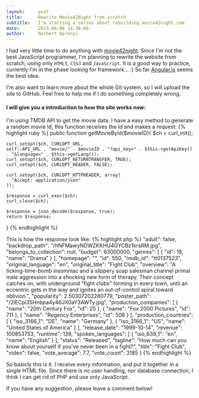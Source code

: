 ```yaml
---
layout:     post
title:      Rewrite Movie42Night from scratch
subtitle:   I'm starting a series about rebuilding movie42night.com
date:       2015-06-08 14:30:00
author:     Norbert Berényi
---
```


I had very little time to do anything with [movie42night](http://movie42night.com/). Since I'm not the best JavaScript programmer, I'm planning to rewrite the website from scratch, using only `HTML5`, `CSS3` and `JavaScript`. It is a good way to practice, currently I'm in the phase looking for framework... :) So far [Angular.js](https://angularjs.org/) seems the best idea.

I'm also want to learn more about the whole Git system, so I will upload the site to GitHub. Feel free to help me if I do something completely wrong.

#### I will give you a introduction to how the site works now:

I'm using TMDB API to get the movie data. I have a easy method to generate a random movie Id, this function receives the Id and makes a request:
{% highlight ruby %}
public function getMovieById($movieID){
	$ch = curl_init();

	curl_setopt($ch, CURLOPT_URL,
    self::API_URL . "movie/" . $movieID . "?api_key=" . $this->getApiKey() . "&language=" . $this->getLang());
	curl_setopt($ch, CURLOPT_RETURNTRANSFER, TRUE);
	curl_setopt($ch, CURLOPT_HEADER, FALSE);

	curl_setopt($ch, CURLOPT_HTTPHEADER, array(
	  "Accept: application/json"
	));

	$response = curl_exec($ch);
	curl_close($ch);

	$response = json_decode($response, true);
	return $response;
}
{% endhighlight %}

This is how the response look like:
{% highlight php %}
"adult": false,
 "backdrop_path": "/hNFMawyNDWZKKHU4GYCBz1krsRM.jpg",
 "belongs_to_collection": null,
 "budget": 63000000,
 "genres": [
   {
     "id": 18,
     "name": "Drama"
   }
 ],
 "homepage": "",
 "id": 550,
 "imdb_id": "tt0137523",
 "original_language": "en",
 "original_title": "Fight Club",
 "overview": "A ticking-time-bomb insomniac and a slippery soap salesman channel primal male aggression into a shocking new form of therapy. Their concept catches on, with underground \"fight clubs\" forming in every town, until an eccentric gets in the way and ignites an out-of-control spiral toward oblivion.",
 "popularity": 2.50307202280779,
 "poster_path": "/2lECpi35Hnbpa4y46JX0aY3AWTy.jpg",
 "production_companies": [
   {
     "name": "20th Century Fox",
     "id": 25
   },
   {
     "name": "Fox 2000 Pictures",
     "id": 711
   },
   {
     "name": "Regency Enterprises",
     "id": 508
   }
 ],
 "production_countries": [
   {
     "iso_3166_1": "DE",
     "name": "Germany"
   },
   {
     "iso_3166_1": "US",
     "name": "United States of America"
   }
 ],
 "release_date": "1999-10-14",
 "revenue": 100853753,
 "runtime": 139,
 "spoken_languages": [
   {
     "iso_639_1": "en",
     "name": "English"
   }
 ],
 "status": "Released",
 "tagline": "How much can you know about yourself if you've never been in a fight?",
 "title": "Fight Club",
 "video": false,
 "vote_average": 7.7,
 "vote_count": 3185
}
{% endhighlight %}

So basicly this is it. I receive every information, and put it together in a single HTML file. Since there is no user handling, nor database connection, I think I can get rid of PHP and use only JavaScript.

If you have any suggestion, please leave a comment below!
